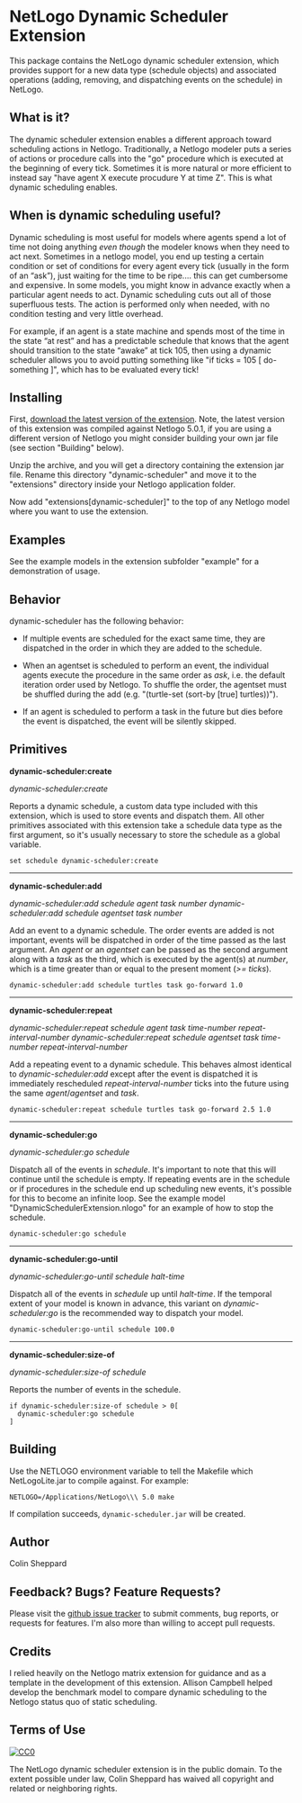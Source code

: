 # NetLogo Dynamic Scheduler Extension

This package contains the NetLogo dynamic scheduler extension, which provides support for a new data type (schedule objects) and associated operations (adding, removing, and dispatching events on the schedule) in NetLogo. 

## What is it?

The dynamic scheduler extension enables a different approach toward scheduling actions in Netlogo.  Traditionally, a Netlogo modeler puts a series of actions or procedure calls into the "go" procedure which is executed at the beginning of every tick.  Sometimes it is more natural or more efficient to instead say "have agent X execute procudure Y at time Z".  This is what dynamic scheduling enables. 

## When is dynamic scheduling useful?

Dynamic scheduling is most useful for models where agents spend a lot of time not doing anything *even though* the modeler knows when they need to act next. Sometimes in a netlogo model, you end up testing a certain condition or set of conditions for every agent every tick (usually in the form of an “ask”), just waiting for the time to be ripe.... this can get cumbersome and expensive.  In some models, you might know in advance exactly when a particular agent needs to act. Dynamic scheduling cuts out all of those superfluous tests.  The action is performed only when needed, with no condition testing and very little overhead.

For example, if an agent is a state machine and spends most of the time in the state “at rest” and has a predictable schedule that knows that the agent should transition to the state “awake” at tick 105, then using a dynamic scheduler allows you to avoid putting something like "if ticks = 105 \[ do-something \]", which has to be evaluated every tick!

## Installing

First, [download the latest version of the extension](https://github.com/colinsheppard/Dynamic-Scheduler-Extension/tags). Note, the latest version of this extension was compiled against Netlogo 5.0.1, if you are using a different version of Netlogo you might consider building your own jar file (see section "Building" below).

Unzip the archive, and you will get a directory containing the extension jar file.  Rename this directory "dynamic-scheduler" and move it to the "extensions" directory inside your Netlogo application folder.

Now add "extensions\[dynamic-scheduler\]" to the top of any Netlogo model where you want to use the extension.  

## Examples

See the example models in the extension subfolder "example" for a demonstration of usage.

## Behavior

dynamic-scheduler has the following behavior:

* If multiple events are scheduled for the exact same time, they are dispatched in the order in which they are added to the schedule.

* When an agentset is scheduled to perform an event, the individual agents execute the procedure in the same order as *ask*, i.e. the default iteration order used by Netlogo.  To shuffle the order, the agentset must be shuffled during the add (e.g. "(turtle-set (sort-by [true] turtles))").

* If an agent is scheduled to perform a task in the future but dies before the event is dispatched, the event will be silently skipped.

## Primitives

**dynamic-scheduler:create**

*dynamic-scheduler:create*

Reports a dynamic schedule, a custom data type included with this extension, which is used to store events and dispatch them.  All other primitives associated with this extension take a schedule data type as the first argument, so it's usually necessary to store the schedule as a global variable.

    set schedule dynamic-scheduler:create 

---------------------------------------

**dynamic-scheduler:add** 

*dynamic-scheduler:add schedule agent task number*
*dynamic-scheduler:add schedule agentset task number*

Add an event to a dynamic schedule.  The order events are added is not important, events will be dispatched in order of the time passed as the last argument. An *agent* or an *agentset* can be passed as the second argument along with a *task* as the third, which is executed by the agent(s) at *number*, which is a time greater than or equal to the present moment (*>= ticks*).

    dynamic-scheduler:add schedule turtles task go-forward 1.0

---------------------------------------

**dynamic-scheduler:repeat** 

*dynamic-scheduler:repeat schedule agent task time-number repeat-interval-number*
*dynamic-scheduler:repeat schedule agentset task time-number repeat-interval-number*

Add a repeating event to a dynamic schedule.  This behaves almost identical to *dynamic-scheduler:add* except after the event is dispatched it is immediately rescheduled *repeat-interval-number* ticks into the future using the same *agent*/*agentset* and *task*. 

    dynamic-scheduler:repeat schedule turtles task go-forward 2.5 1.0

---------------------------------------

**dynamic-scheduler:go** 

*dynamic-scheduler:go schedule*

Dispatch all of the events in *schedule*.  It's important to note that this will continue until the schedule is empty.  If repeating events are in the schedule or if procedures in the schedule end up scheduling new events, it's possible for this to become an infinite loop.  See the example model "DynamicSchedulerExtension.nlogo" for an example of how to stop the schedule.

    dynamic-scheduler:go schedule

---------------------------------------

**dynamic-scheduler:go-until** 

*dynamic-scheduler:go-until schedule halt-time*

Dispatch all of the events in *schedule* up until *halt-time*.  If the temporal extent of your model is known in advance, this variant on *dynamic-scheduler:go* is the recommended way to dispatch your model.

    dynamic-scheduler:go-until schedule 100.0

---------------------------------------

**dynamic-scheduler:size-of** 

*dynamic-scheduler:size-of schedule*

Reports the number of events in the schedule.

    if dynamic-scheduler:size-of schedule > 0[
      dynamic-scheduler:go schedule
    ]

## Building

Use the NETLOGO environment variable to tell the Makefile which NetLogoLite.jar to compile against.  For example:

    NETLOGO=/Applications/NetLogo\\\ 5.0 make

If compilation succeeds, `dynamic-scheduler.jar` will be created.

## Author

Colin Sheppard

## Feedback? Bugs? Feature Requests?

Please visit the [github issue tracker](https://github.com/colinsheppard/Dynamic-Scheduler-Extension/issues?state=open) to submit comments, bug reports, or requests for features.  I'm also more than willing to accept pull requests.

## Credits

I relied heavily on the Netlogo matrix extension for guidance and as a template in the development of this extension.  Allison Campbell helped develop the benchmark model to compare dynamic scheduling to the Netlogo status quo of static scheduling.

## Terms of Use

[![CC0](http://i.creativecommons.org/p/zero/1.0/88x31.png)](http://creativecommons.org/publicdomain/zero/1.0/)

The NetLogo dynamic scheduler extension is in the public domain.  To the extent possible under law, Colin Sheppard has waived all copyright and related or neighboring rights.
